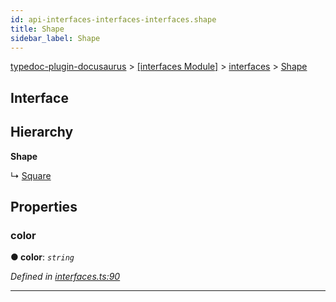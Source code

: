 ```yaml
---
id: api-interfaces-interfaces-interfaces.shape
title: Shape
sidebar_label: Shape
---
```


[typedoc-plugin-docusaurus](api-readme.md) > [[interfaces Module]](api-modules-interfaces-module.md) > [interfaces](api-modules-interfaces-interfaces.md) > [Shape](api-interfaces-interfaces-interfaces.shape.md)



## Interface

## Hierarchy

**Shape**

↳  [Square](api-interfaces-interfaces-interfaces.square.md)









## Properties
<a id="color"></a>

###  color

**●  color**:  *`string`* 

*Defined in [interfaces.ts:90](https://github.com/OffGridNetworks/typedoc-plugin-docusaurus/blob/master/tests/src/interfaces.ts#L90)*





___



